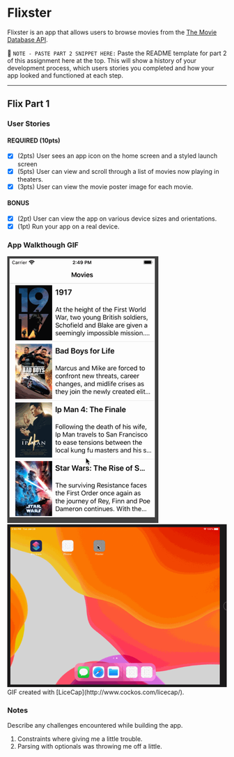 # Flixster

Flixster is an app that allows users to browse movies from the [The Movie Database API](http://docs.themoviedb.apiary.io/#).

📝 `NOTE - PASTE PART 2 SNIPPET HERE:` Paste the README template for part 2 of this assignment here at the top. This will show a history of your development process, which users stories you completed and how your app looked and functioned at each step.

---

## Flix Part 1

### User Stories

#### REQUIRED (10pts)
- [x] (2pts) User sees an app icon on the home screen and a styled launch screen
- [x] (5pts) User can view and scroll through a list of movies now playing in theaters.
- [x] (3pts) User can view the movie poster image for each movie.

#### BONUS
- [x] (2pt) User can view the app on various device sizes and orientations.
- [x] (1pt) Run your app on a real device.

### App Walkthough GIF

<img src='Flixster.gif' title='Video Walkthrough' width='' alt='Video Walkthrough' />
<img src='FlixsterRotate.gif' title='Video Walkthrough' width='' alt='Video Walkthrough iPad rotated' />
GIF created with [LiceCap](http://www.cockos.com/licecap/).

### Notes
Describe any challenges encountered while building the app.
1. Constraints where giving me a little trouble. 
2. Parsing with optionals was throwing me off a little.    
